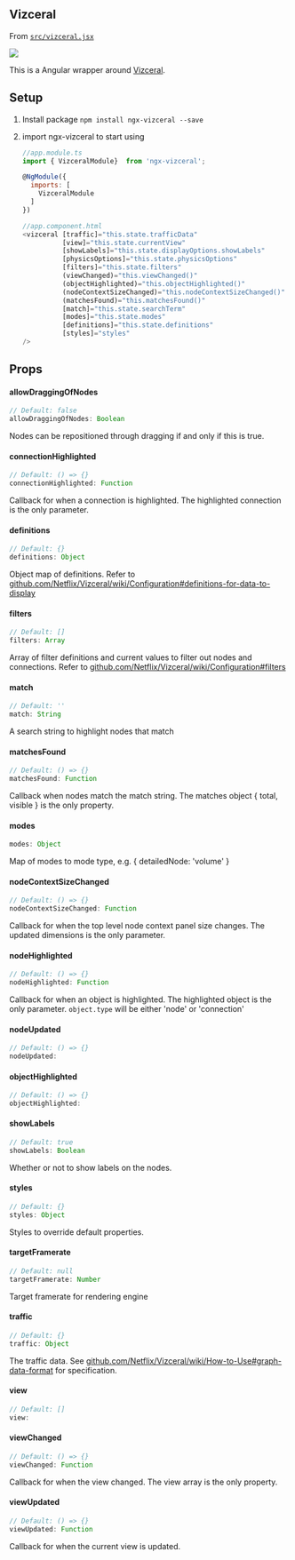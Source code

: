 ## Vizceral

From [`src/vizceral.jsx`](src/vizceral.jsx)

![](https://raw.githubusercontent.com/Netflix/vizceral/master/logo.png)

This is a Angular wrapper around [Vizceral](https://github.com/Netflix/vizceral).

## Setup
1. Install package
   `npm install ngx-vizceral --save`
2. import ngx-vizceral to start using

   ```js
   //app.module.ts
   import { VizceralModule}  from 'ngx-vizceral';
   
   @NgModule({
     imports: [
       VizceralModule
     ]
   })
   
   //app.component.html
   <vizceral [traffic]="this.state.trafficData"
             [view]="this.state.currentView"
             [showLabels]="this.state.displayOptions.showLabels"
             [physicsOptions]="this.state.physicsOptions"
             [filters]="this.state.filters"
             (viewChanged)="this.viewChanged()"
             (objectHighlighted)="this.objectHighlighted()"
             (nodeContextSizeChanged)="this.nodeContextSizeChanged()"
             (matchesFound)="this.matchesFound()"
             [match]="this.state.searchTerm"
             [modes]="this.state.modes"
             [definitions]="this.state.definitions"
             [styles]="styles"
   />
   ```

## Props

#### allowDraggingOfNodes

```js
// Default: false
allowDraggingOfNodes: Boolean
```

Nodes can be repositioned through dragging if and only if this is true.

#### connectionHighlighted

```js
// Default: () => {}
connectionHighlighted: Function
```

Callback for when a connection is highlighted. The highlighted connection is the only parameter.

#### definitions

```js
// Default: {}
definitions: Object
```

Object map of definitions. Refer to [github.com/Netflix/Vizceral/wiki/Configuration#definitions-for-data-to-display](https://github.com/Netflix/Vizceral/wiki/Configuration#definitions-for-data-to-display)

#### filters

```js
// Default: []
filters: Array
```

Array of filter definitions and current values to filter out nodes and connections. Refer to
[github.com/Netflix/Vizceral/wiki/Configuration#filters](https://github.com/Netflix/Vizceral/wiki/Configuration#filters)

#### match

```js
// Default: ''
match: String
```

A search string to highlight nodes that match

#### matchesFound

```js
// Default: () => {}
matchesFound: Function
```

Callback when nodes match the match string. The matches object { total, visible } is the only property.

#### modes

```js
modes: Object
```

Map of modes to mode type, e.g. { detailedNode: 'volume' }

#### nodeContextSizeChanged

```js
// Default: () => {}
nodeContextSizeChanged: Function
```

Callback for when the top level node context panel size changes. The updated dimensions is the only parameter.

#### nodeHighlighted

```js
// Default: () => {}
nodeHighlighted: Function
```

Callback for when an object is highlighted. The highlighted object is the only parameter.
`object.type` will be either 'node' or 'connection'

#### nodeUpdated

```js
// Default: () => {}
nodeUpdated: 
```

#### objectHighlighted

```js
// Default: () => {}
objectHighlighted: 
```

#### showLabels

```js
// Default: true
showLabels: Boolean
```

Whether or not to show labels on the nodes.

#### styles

```js
// Default: {}
styles: Object
```

Styles to override default properties.

#### targetFramerate

```js
// Default: null
targetFramerate: Number
```

Target framerate for rendering engine

#### traffic

```js
// Default: {}
traffic: Object
```

The traffic data. See [github.com/Netflix/Vizceral/wiki/How-to-Use#graph-data-format](https://github.com/Netflix/Vizceral/wiki/How-to-Use#graph-data-format) for specification.

#### view

```js
// Default: []
view: 
```

#### viewChanged

```js
// Default: () => {}
viewChanged: Function
```

Callback for when the view changed. The view array is the only property.

#### viewUpdated

```js
// Default: () => {}
viewUpdated: Function
```

Callback for when the current view is updated.

<br><br>
